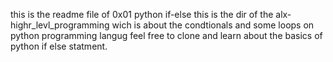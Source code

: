 this is the readme file of 0x01 python if-else
this is the dir of the alx-highr_levl_programming wich is about the condtionals and some loops on python programming langug
feel free to clone and learn about the basics of python if else statment.
